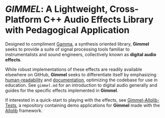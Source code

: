 # *GIMMEL*: A Lightweight, Cross-Platform C++ Audio Effects Library with Pedagogical Application
Designed to compliment [Gamma](https://github.com/LancePutnam/Gamma), a synthesis oriented library, **Gimmel** seeks to provide a suite of signal processing tools familiar to instrumentalists and sound engineers, collectively known as **digital audio effects**.

While robust implementations of these effects are readily available elsewhere on GitHub, **Gimmel** seeks to differentiate itself by emphasizing [human-readability](https://en.wikipedia.org/wiki/Computer_programming#Readability_of_source_code) and [documentation](https://en.wikipedia.org/wiki/Software_documentation), optimizing the codebase for use in education. See `gimmel.md` for an introduction to digital audio generally and guides for the specific effects implemented in **Gimmel**.

If interested in a quick-start to playing with the effects, see [Gimmel-Allolib-Tests](https://github.com/allolib-s24/Gimmel-Allolib-Tests), a repository containing demo applications for **Gimmel** made with the [Allolib](https://github.com/AlloSphere-Research-Group/allolib/tree/81d8dfdf7b301ec7eff730bd6e7b0a87253a8375) framework.
